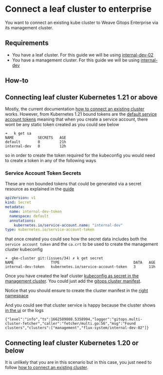 # Connect a leaf cluster to enterprise

You want to connect an existing kube cluster to Weave Gitops Enterprise via its management cluster.

## Requirements

- You have a leaf cluster. For this guide we will be using [internal-dev-02](../gke-cluster/vars/internal-dev-02.tfvars)
- You have a management cluster. For this guide we will be using [internal-dev](../gke-cluster/vars/internal-dev.tfvars)

## How-to 

## Connecting leaf cluster Kubernetes 1.21 or above

Mostly, the current documentation [how to connect an existing cluster](https://docs.gitops.weave.works/docs/cluster-management/managing-existing-clusters) works.
However, from Kubernetes 1.21 bound tokens are the [default service account tokens](https://globalcloudplatforms.com/2022/07/15/what-gke-users-need-to-know-about-kubernetes-new-service-account-tokens/)
meaning that when you create a service account, there wont be any static token created as you could see below
```
➜   k get sa
NAME           SECRETS   AGE
default        0         21h
internal-dev   0         12h
```
so in order to create the token required for the kubeconfig you would need to create a token in any of the following ways

### Service Account Token Secrets

These are non bounded tokens that could be generated via a secret resource as explained in the 
[guide](https://kubernetes.io/docs/concepts/configuration/secret/#service-account-token-secrets)

```yaml
apiVersion: v1
kind: Secret
metadata:
  name: internal-dev-token
  namespace: default
  annotations:
    kubernetes.io/service-account.name: "internal-dev"
type: kubernetes.io/service-account-token

```

that once created you could see how the secret data includes both the `service account token` and the `ca.crt` to be
used to create the management cluster kubeconfig

```
➜  gke-cluster git:(issues/34) ✗ k get secret
NAME                 TYPE                                  DATA   AGE
internal-dev-token   kubernetes.io/service-account-token   3      11h

```

Once you have created the leaf cluster [kubeconfig as secret in the management cluster](https://docs.gitops.weave.works/docs/cluster-management/managing-existing-clusters/#how-to-create-a-kubeconfig-secret-using-a-service-account).
You could just add the [gitops cluster manifest](../k8s/clusters/internal-dev-gke/clusters/gitops-cluster.yaml).

Notice that you should ensure to create the cluster manifest in 
the [right namespace](https://github.com/weaveworks/weave-gitops-enterprise/blob/76ff28cf899a094cef623b5ccd46b2f426516abf/cmd/clusters-service/app/server.go#L176)

And you could see that cluster service is happy because the cluster shows 
[in the ui](https://gitops.internal-dev.wego-gke.weave.works/cluster/details?clusterName=internal-dev-02) or the logs
 
```
{"level":"info","ts":1662589808.5358994,"logger":"gitops.multi-cluster-fetcher","caller":"fetcher/multi.go:56","msg":"Found clusters","clusters":["management","flux-system/internal-dev-02"]}
```

## Connecting leaf cluster Kubernetes 1.20 or below 
It is unlikely that you are in this scenario but in this case, 
you just need to follow [how to connect an existing cluster](https://docs.gitops.weave.works/docs/cluster-management/managing-existing-clusters).
